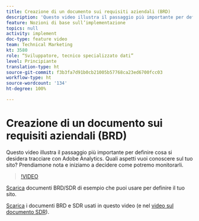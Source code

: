 ```yaml
---
title: Creazione di un documento sui requisiti aziendali (BRD)
description: 'Questo video illustra il passaggio più importante per definire cosa si desidera tracciare con Adobe Analytics. Quali aspetti vuoi conoscere sul tuo sito? Prendiamone nota e iniziamo a decidere come potremo monitorarli. '
feature: Nozioni di base sull’implementazione
topics: null
activity: implement
doc-type: feature video
team: Technical Marketing
kt: 3580
role: “Sviluppatore, tecnico specializzato dati”
level: Principiante
translation-type: ht
source-git-commit: f3b3fa7d91b0cb21005b57768ca23ed6700fcc03
workflow-type: ht
source-wordcount: '134'
ht-degree: 100%

---
```



# Creazione di un documento sui requisiti aziendali (BRD)

Questo video illustra il passaggio più importante per definire cosa si desidera tracciare con Adobe Analytics. Quali aspetti vuoi conoscere sul tuo sito? Prendiamone nota e iniziamo a decidere come potremo monitorarli.

>[!VIDEO](https://video.tv.adobe.com/v/28758/?quality=12)

[Scarica](https://analytics.enablementadobe.com/files/brd-sdr-sample-template.xlsx) documenti BRD/SDR di esempio che puoi usare per definire il tuo sito.

[Scarica](https://analytics.enablementadobe.com/files/geometrixx-clothiers-brd-sdr.xlsx) i documenti BRD e SDR usati in questo video (e nel [video sul documento SDR](creating-and-maintaining-an-sdr.md)).

